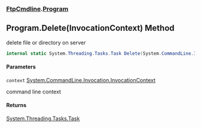 ### [FtpCmdline](FtpCmdline.md 'FtpCmdline').[Program](Program.md 'FtpCmdline.Program')

## Program.Delete(InvocationContext) Method

delete file or directory on server

```csharp
internal static System.Threading.Tasks.Task Delete(System.CommandLine.Invocation.InvocationContext context);
```
#### Parameters

<a name='FtpCmdline.Program.Delete(System.CommandLine.Invocation.InvocationContext).context'></a>

`context` [System.CommandLine.Invocation.InvocationContext](https://docs.microsoft.com/en-us/dotnet/api/System.CommandLine.Invocation.InvocationContext 'System.CommandLine.Invocation.InvocationContext')

command line context

#### Returns
[System.Threading.Tasks.Task](https://docs.microsoft.com/en-us/dotnet/api/System.Threading.Tasks.Task 'System.Threading.Tasks.Task')